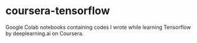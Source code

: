# coursera-tensorflow
Google Colab notebooks containing codes I wrote while learning Tensorflow by deeplearning.ai on Coursera.
